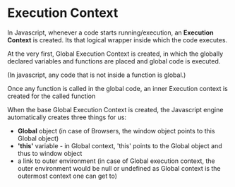 # Execution Context

In Javascript, whenever a code starts running/execution, an **Execution Context** is created. Its that logical wrapper inside which the code executes. 

At the very first, Global Execution Context is created, in which the globally declared variables and functions are placed and global code is executed. 

\(In javascript, any code that is not inside a function is global.\)

Once any function is called in the global code, an inner Execution context is created for the called function 

When the base Global Execution Context is created, the Javascript engine automatically creates three things for us:

* **Global** object \(in case of Browsers, the window object points to this Global object\)
* **'this'** variable  - in Global context, 'this' points to the Global object and thus to window object
* a link to outer environment \(in case of Global execution context, the outer environment would be null or undefined as Global context is the outermost context one can get to\)

